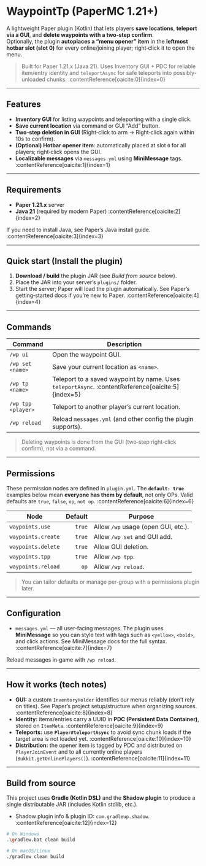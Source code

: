 # WaypointTp (PaperMC 1.21+)

A lightweight Paper plugin (Kotlin) that lets players **save locations**, **teleport via a GUI**, and **delete waypoints with a two‑step confirm**.  
Optionally, the plugin **autoplaces a “menu opener” item** in the **leftmost hotbar slot (slot 0)** for every online/joining player; right‑click it to open the menu.

> Built for Paper 1.21.x (Java 21). Uses Inventory GUI + PDC for reliable item/entry identity and `teleportAsync` for safe teleports into possibly-unloaded chunks. :contentReference[oaicite:0]{index=0}

---

## Features

- **Inventory GUI** for listing waypoints and teleporting with a single click.
- **Save current location** via command or GUI “Add” button.
- **Two‑step deletion in GUI** (Right‑click to arm → Right‑click again within 10s to confirm).
- **(Optional) Hotbar opener item**: automatically placed at slot `0` for all players; right‑click opens the GUI.
- **Localizable messages** via `messages.yml` using **MiniMessage** tags. :contentReference[oaicite:1]{index=1}

---

## Requirements

- **Paper 1.21.x** server  
- **Java 21** (required by modern Paper) :contentReference[oaicite:2]{index=2}

If you need to install Java, see Paper’s Java install guide. :contentReference[oaicite:3]{index=3}

---

## Quick start (Install the plugin)

1. **Download / build** the plugin JAR (see _Build from source_ below).  
2. Place the JAR into your server’s `plugins/` folder.  
3. Start the server; Paper will load the plugin automatically. See Paper’s getting‑started docs if you’re new to Paper. :contentReference[oaicite:4]{index=4}

---

## Commands

| Command | Description |
|---|---|
| `/wp ui` | Open the waypoint GUI. |
| `/wp set <name>` | Save your current location as `<name>`. |
| `/wp tp <name>` | Teleport to a saved waypoint by name. Uses `teleportAsync`. :contentReference[oaicite:5]{index=5} |
| `/wp tpp <player>` | Teleport to another player’s current location. |
| `/wp reload` | Reload `messages.yml` (and other config the plugin supports). |

> Deleting waypoints is done from the GUI (two‑step right‑click confirm), not via a command.

---

## Permissions

These permission nodes are defined in `plugin.yml`. The **`default: true`** examples below mean **everyone has them by default**, not only OPs. Valid defaults are `true`, `false`, `op`, `not op`. :contentReference[oaicite:6]{index=6}

| Node | Default | Purpose |
|---|---:|---|
| `waypoints.use` | `true` | Allow `/wp` usage (open GUI, etc.). |
| `waypoints.create` | `true` | Allow `/wp set` and GUI add. |
| `waypoints.delete` | `true` | Allow GUI deletion. |
| `waypoints.tpp` | `true` | Allow `/wp tpp`. |
| `waypoints.reload` | `op` | Allow `/wp reload`. |

> You can tailor defaults or manage per‑group with a permissions plugin later.

---

## Configuration

- `messages.yml` — all user‑facing messages. The plugin uses **MiniMessage** so you can style text with tags such as `<yellow>`, `<bold>`, and click actions. See MiniMessage docs for the full syntax. :contentReference[oaicite:7]{index=7}

Reload messages in‑game with `/wp reload`.

---

## How it works (tech notes)

- **GUI:** a custom `InventoryHolder` identifies our menus reliably (don’t rely on titles). See Paper’s project setup/structure when organizing sources. :contentReference[oaicite:8]{index=8}
- **Identity:** items/entries carry a UUID in **PDC (Persistent Data Container)**, stored on `ItemMeta`. :contentReference[oaicite:9]{index=9}
- **Teleports:** use **`Player#teleportAsync`** to avoid sync chunk loads if the target area is not loaded yet. :contentReference[oaicite:10]{index=10}
- **Distribution:** the opener item is tagged by PDC and distributed on `PlayerJoinEvent` and to all currently online players (`Bukkit.getOnlinePlayers()`). :contentReference[oaicite:11]{index=11}

---

## Build from source

This project uses **Gradle (Kotlin DSL)** and the **Shadow plugin** to produce a single distributable JAR (includes Kotlin stdlib, etc.).  
- Shadow plugin info & plugin ID: `com.gradleup.shadow`. :contentReference[oaicite:12]{index=12}

```bash
# On Windows
.\gradlew.bat clean build

# On macOS/Linux
./gradlew clean build
